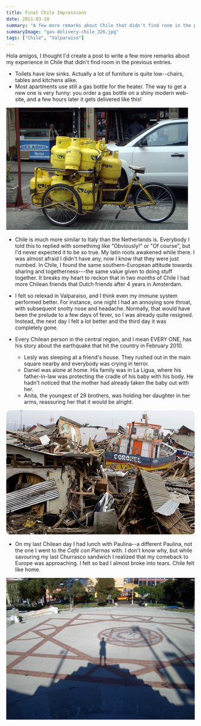 ```yaml
---
title: Final Chile Impressions
date: 2011-03-10
summary: "A few more remarks about Chile that didn't find room in the previous entries."
summaryImage: "gas-delivery-chile_326.jpg"
tags: ["Chile", "Valparaiso"]
---
```


Hola amigos, I thought I'd create a post to write a few more remarks about my experience in Chile that didn't find room in the previous entries.

* Toilets have low sinks. Actually a lot of furniture is quite low--chairs, tables and kitchens alike.
* Most apartments use still a gas bottle for the heater. The way to get a new one is very funny: you order a gas bottle on a shiny modern web-site, and a few hours later it gets delivered like this!

![](gas-delivery-chile_326.jpg)

* Chile is much more similar to Italy than the Netherlands is. Everybody I told this to replied with somethimg like "Obviously!" or "Of course", but I'd never expected it to be so true. My latin roots awakened while there. I was almost afraid I didn't have any, now I know that they were just numbed. In Chile, I found the same southern-European attitude towards sharing and togetherness---the same value given to doing stuff together. It breaks my heart to reckon that in two months of Chile I had more Chilean friends that Dutch friends after 4 years in Amsterdam.
* I felt so relexad in Valparaiso, and I think even my immune system performed better. For instance, one night I had an annoying sore throat, with subsequent snotty nose and headache. Normally, that would have been the prelude to a few days of fever, so I was already quite resigned. Instead, the next day I felt a lot better and the third day it was completely gone.
* Every Chilean person in the central region, and I mean EVERY ONE, has his story about the earthquake that hit the country in February 2010.
    
    * Lesly was sleeping at a friend's house. They rushed out in the main square nearby and everybody was crying in terror.
    * Daniel was alone at home. His family was in La Ligua, where his father-in-law was protecting the cradle of his baby with his body. He hadn't noticed that the mother had already taken the baby out with her.
    * Anita, the youngest of 29 brothers, was holding her daughter in her arms, reassuring her that it would be alright.
    
![](chile-earthquake-2010_370.jpg)

* On my last Chilean day I had lunch with Paulina--a different Paulina, not the one I went to the _Café con Piernas_ with. I don't know why, but while savouring my last Churrasco sandwich I realized that my comeback to Europe was approaching. I felt so bad I almost broke into tears. Chile felt like home.

![](valparaiso-playa-ancha-square_423.jpg)
